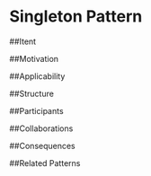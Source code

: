 # Singleton Pattern

##Itent

##Motivation

##Applicability

##Structure

##Participants

##Collaborations

##Consequences

##Related Patterns



